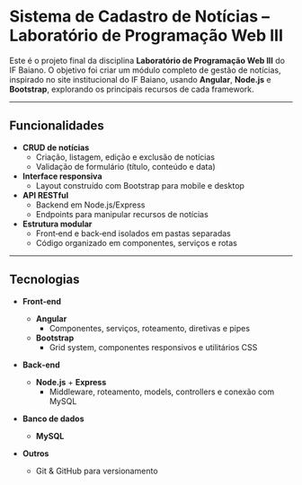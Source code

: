 # Sistema de Cadastro de Notícias – Laboratório de Programação Web III

Este é o projeto final da disciplina **Laboratório de Programação Web III** do IF Baiano. O objetivo foi criar um módulo completo de gestão de notícias, inspirado no site institucional do IF Baiano, usando **Angular**, **Node.js** e **Bootstrap**, explorando os principais recursos de cada framework.

---

## Funcionalidades

- **CRUD de notícias**  
  - Criação, listagem, edição e exclusão de notícias  
  - Validação de formulário (título, conteúdo e data)  
- **Interface responsiva**  
  - Layout construído com Bootstrap para mobile e desktop  
- **API RESTful**  
  - Backend em Node.js/Express  
  - Endpoints para manipular recursos de notícias  
- **Estrutura modular**  
  - Front‑end e back‑end isolados em pastas separadas  
  - Código organizado em componentes, serviços e rotas  

---

## Tecnologias

- **Front‑end**  
  - **Angular**  
    - Componentes, serviços, roteamento, diretivas e pipes  
  - **Bootstrap**  
    - Grid system, componentes responsivos e utilitários CSS  

- **Back‑end**  
  - **Node.js** + **Express**  
    - Middleware, roteamento, models, controllers e conexão com MySQL  

- **Banco de dados**  
  - **MySQL**  

- **Outros**  
  - Git & GitHub para versionamento

